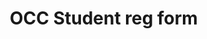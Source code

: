 # OCC Student reg form
  
<html>

<head>
    <script src="https://cdnjs.cloudflare.com/ajax/libs/knockout/3.5.1/knockout-latest.js"></script>
    <meta name="viewport" content="width=device-width, initial-scale=1.0">
    <title>FORM DATA</title>
    <style>
        *{ box-sizing: border-box; }
        
    </style>
</head>
<body>
    
    <div class="container">
        <h2>Student Registration Form</h2>
        <form role="form" onsubmit="signUp(event);">
            <div class="form-group">
               First Name <input type="text" name="fname" id="fname" data-bind="value:firstName" placeholder="First Name" required>
            </div>
            <div class="form-group">
                Last Name<input type="text" name="lname" id="lname"  data-bind="value:lastName" placeholder="Last Name" required>
            </div>
			<div class="form-group">
              Date of birth  <input type="dob" name="dob" id="dob" data-bind="value:dob" required>
            </div>
            <div class="form-group">
               Email <input type="email" name="email" id="email"  required>
            </div>
			<div class="form-group">
               Mobile <input type="mobile" name="mobile" id="mobile"  required>
            </div>
		Gender<input type="radio" name="gender" id="gender" data-bind="value:male" >Male
             <input type="radio" name="gender"  id="gender" data-bind="value:female">Female

			 <div class="form-group">
               Address<input type="address" name="address" id="address"  required>
            </div>
			<div class="form-group">
               City<input type="city" name="city" id="city"  required>
            </div>
			<div class="form-group">
              zip Code <input type="zip" name="zip" id="zip"  required>
            </div>
			
			<label>State:</label>
                <select class="country">
                    <option>Select</option>
                    <option value="usa">Texas</option>
                    <option value="india">Uttar Pradesh</option>
                    <option value="uk">England</option>
                </select>
			</div>
			<div class="form-group">
			<label>Country:</label>
                <select class="country">
                    <option>Select</option>
                    <option value="usa">United States</option>
                    <option value="india">India</option>
                    <option value="uk">United Kingdom</option>
                </select>
			</div>
			
		Hobby
      <input type="checkbox" name="Singing" value="Singing" /> Singing 
      <input type="checkbox" name="Drawing" value="Drawing" /> Drawing
      <input type="checkbox" name="Dancing" value="Dancing" /> Dancing <br />
      <input type="checkbox" name="other" value="other" /> Other <input type="text"><br/>
	  
	  Course applied<input type="radio" name="bca" data-bind="value:bca" >BCA
             <input type="radio" name="bsc" data-bind="value:bsc">BSC
			  <input type="radio" name="bcom" data-bind="value:bcom">BCOM
			   <input type="radio" name="ba" data-bind="value:ba">BA<br/>
			
            <div class="form-group">
                <button type="submit">Get data</button>
            </div>
        </form>

        <h2>Data from Local Storage</h2>
        <div id="output">
            <!-- DISPLAY USERS DATA -->
        </div>
    </div>

    <script type="text/javascript">
        const signUp = e => {
            let formData = {
                fname: document.getElementById('fname').value,
                lname: document.getElementById('lname').value,
				dob:document.getElementById('dob').value,
                email: document.getElementById('email').value,
                mobile: document.getElementById('mobile').value,
			    gender: document.getElementById('gender').value,
				address:document.getElementById('address').value,
				city:document.getElementById('city').value,
				zip:document.getElementById('zip').value,
				state:document.getElementById('state').value
            }
            localStorage.setItem('formData', JSON.stringify(formData));
            // console.log(localStorage.getItem('formData'));
            dispData();
            e.preventDefault();
        }

        function dispData(){
            // console.log(localStorage.getItem('formData'));
            let {fname, lname, dob, email, mobile, gender, address, city, zip, state} = JSON.parse(localStorage.getItem('formData'));
            var output = document.getElementById('output');
            output.innerHTML = `
            <table>
                <tbody>
                    <tr>
                        <td>First Name</td>
                        <td>${fname}</td>
                    </tr>
                    <tr>
                        <td>Last Name</td>
                        <td>${lname}</td>
                    </tr>
					<tr>
                        <td>Date Of Birth</td>
                        <td>${dob}</td>
                    </tr>
                    <tr>
                        <td>Email Address</td>
                        <td>${email}</td>
                    </tr>
                    <tr>
                        <td>Mobile</td>
                        <td>${mobile}</td>
                    </tr>
					<tr>
                        <td>Gender</td>
                        <td>${gender}</td>
                    </tr>
					<tr>
                        <td>Address</td>
                        <td>${address}</td>
                    </tr>
					<tr>
                        <td>City</td>
                        <td>${city}</td>
                    </tr>
					<tr>
                        <td>Zip</td>
                        <td>${zip}</td>
                    </tr>
					<tr> 
                        <td>State</td>
                        <td>${state}</td>
                    </tr>
                </tbody>
            </table>`;
        }
        dispData();
		
		function viewModel(){
	this.firstName=ko.observable("Hritik"),
	this.lastName=ko.observable("Roshan");
	
	}
	
	ko.applyBindings(new  viewModel);
		
    </script>
</body>
</html>
